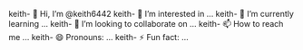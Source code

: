 keith- 👋 Hi, I’m @keith6442
keith- 👀 I’m interested in ...
keith- 🌱 I’m currently learning ...
keith- 💞️ I’m looking to collaborate on ...
keith- 📫 How to reach me ...
keith- 😄 Pronouns: ...
keith- ⚡ Fun fact: ...

<!---
keith6442/keith6442 is a ✨ special ✨ repository because its `README.md` (this file) appears on your GitHub profile.
You can click the Preview link to take a look at your changes.
--->
